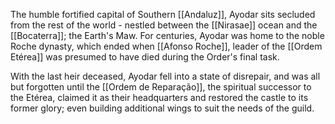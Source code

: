The humble fortified capital of Southern [[Andaluz]], Ayodar sits secluded from the rest of the world - nestled between the [[Nirasae]] ocean and the [[Bocaterra]]; the Earth's Maw. For centuries, Ayodar was home to the noble Roche dynasty, which ended when [[Afonso Roche]], leader of the [[Ordem Etérea]] was presumed to have died during the Order's final task.

With the last heir deceased, Ayodar fell into a state of disrepair, and was all but forgotten until the [[Ordem de Reparação]], the spiritual successor to the Etérea, claimed it as their headquarters and restored the castle to its former glory; even building additional wings to suit the needs of the guild.